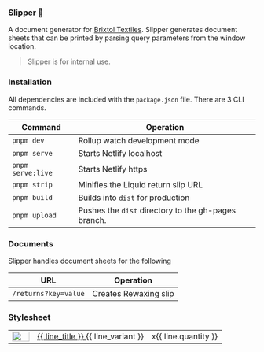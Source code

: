 ### Slipper 👟

A document generator for [Brixtol Textiles](https://brixtoltextiles.com). Slipper generates document sheets that can be printed by parsing query parameters from the window location.

> Slipper is for internal use.

### Installation

All dependencies are included with the `package.json` file. There are 3 CLI commands.

| Command           | Operation                                           |
| ----------------- | --------------------------------------------------- |
| `pnpm dev`        | Rollup watch development mode                       |
| `pnpm serve`      | Starts Netlify localhost                            |
| `pnpm serve:live` | Starts Netlify https                                |
| `pnpm strip`      | Minifies the Liquid return slip URL                 |
| `pnpm build`      | Builds into `dist` for production                   |
| `pnpm upload`     | Pushes the `dist` directory to the gh-pages branch. |

### Documents

Slipper handles document sheets for the following

| URL                  | Operation             |
| -------------------- | --------------------- |
| `/returns?key=value` | Creates Rewaxing slip |

### Stylesheet

<table style="border: none;">
  <tr>
    <td style="width: 35px">
      <a href="{{ line.url }}">
        <img style="width: 100%; height: auto;" src="https://cdn.shopify.com/s/files/1/0638/4637/products/Buster_Black_Navy_Black_Side_compact_cropped.jpg?v=1566548989">
      </a>
    </td>
    <td>
      <a href="{{ line.url }}" class="title pl-2">
        {{ line_title }}
      </a>
      <span class="d-block vendor pt-2 pl-2">
        {{ line_variant }}
      </span>
    </td>
    <td>
      <span class="quantity">
        x{{ line.quantity }}
      </span>
    </td>
  </tr>

</table>
